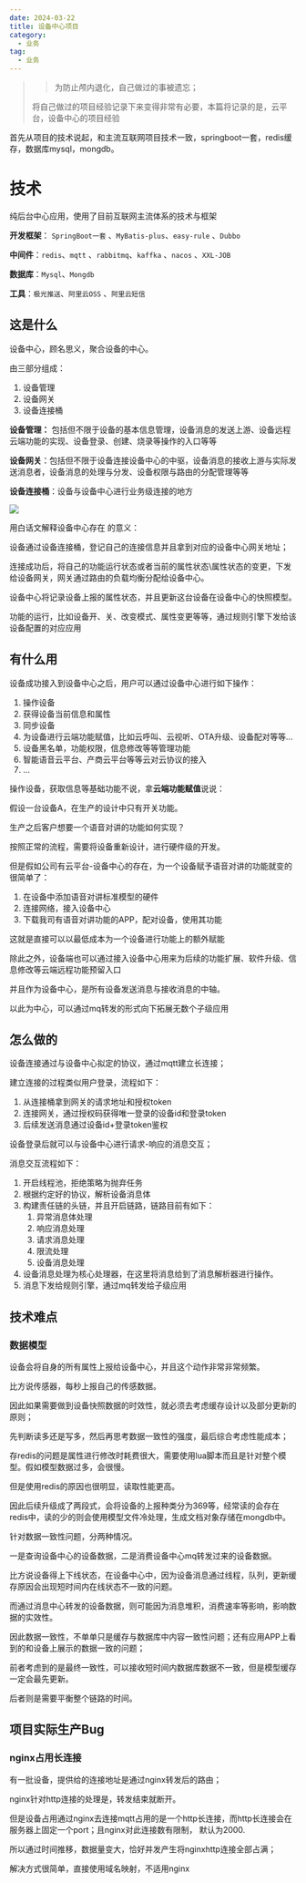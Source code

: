 ```yaml
---
date: 2024-03-22
title: 设备中心项目
category: 
  - 业务
tag:
  - 业务
---
```

>> 为防止颅内退化，自己做过的事被遗忘；
>
> 将自己做过的项目经验记录下来变得非常有必要，本篇将记录的是，云平台，设备中心的项目经验

首先从项目的技术说起，和主流互联网项目技术一致，springboot一套，redis缓存，数据库mysql，mongdb。

# 技术

纯后台中心应用，使用了目前互联网主流体系的技术与框架

**开发框架**： `SpringBoot一套` 、`MyBatis-plus`、`easy-rule`  、`Dubbo`

**中间件**：`redis`、`mqtt` 、`rabbitmq`、`kaffka` 、`nacos` 、`XXL-JOB` 

**数据库**：`Mysql`、`Mongdb`

**工具**：`极光推送`、`阿里云OSS` 、`阿里云短信`

## 这是什么

设备中心，顾名思义，聚合设备的中心。

由三部分组成：

1. 设备管理
2. 设备网关
3. 设备连接桶

**设备管理：** 包括但不限于设备的基本信息管理，设备消息的发送上游、设备远程云端功能的实现、设备登录、创建、烧录等操作的入口等等

**设备网关**：包括但不限于设备连接设备中心的中驱，设备消息的接收上游与实际发送消息者，设备消息的处理与分发、设备权限与路由的分配管理等等

**设备连接桶**：设备与设备中心进行业务级连接的地方

![](https://leyunone-img.oss-cn-hangzhou.aliyuncs.com/image/2024-03-18/b83f1f6e-fdc3-48d8-88ef-db3d55d70fda.png)

用白话文解释设备中心存在	的意义：

设备通过设备连接桶，登记自己的连接信息并且拿到对应的设备中心网关地址；

连接成功后，将自己的功能运行状态或者当前的属性状态\属性状态的变更，下发给设备网关，网关通过路由的负载均衡分配给设备中心。

设备中心将记录设备上报的属性状态，并且更新这台设备在设备中心的快照模型。

功能的运行，比如设备开、关、改变模式、属性变更等等，通过规则引擎下发给该设备配置的对应应用

## 有什么用

设备成功接入到设备中心之后，用户可以通过设备中心进行如下操作：

1. 操作设备
2. 获得设备当前信息和属性
3. 同步设备
4. 为设备进行云端功能赋值，比如云呼叫、云视听、OTA升级、设备配对等等...
5. 设备黑名单，功能权限，信息修改等等管理功能
6. 智能语音云平台、产商云平台等等云对云协议的接入
7. ...

操作设备，获取信息等基础功能不说，拿**云端功能赋值**说说：

假设一台设备A，在生产的设计中只有开关功能。

生产之后客户想要一个语音对讲的功能如何实现？

按照正常的流程，需要将设备重新设计，进行硬件级的开发。

但是假如公司有云平台-设备中心的存在，为一个设备赋予语音对讲的功能就变的很简单了：

1. 在设备中添加语音对讲标准模型的硬件
2. 连接网络，接入设备中心
3. 下载我司有语音对讲功能的APP，配对设备，使用其功能

这就是直接可以以最低成本为一个设备进行功能上的额外赋能

除此之外，设备端也可以通过接入设备中心用来为后续的功能扩展、软件升级、信息修改等云端远程功能预留入口



并且作为设备中心，是所有设备发送消息与接收消息的中轴。

以此为中心，可以通过mq转发的形式向下拓展无数个子级应用

## 怎么做的

设备连接通过与设备中心拟定的协议，通过mqtt建立长连接；

建立连接的过程类似用户登录，流程如下：

1. 从连接桶拿到网关的请求地址和授权token
2. 连接网关，通过授权码获得唯一登录的设备id和登录token
3. 后续发送消息通过设备id+登录token鉴权

设备登录后就可以与设备中心进行请求-响应的消息交互；

消息交互流程如下：

1. 开启线程池，拒绝策略为抛弃任务
2. 根据约定好的协议，解析设备消息体
3. 构建责任链的头链，并且开启链路，链路目前有如下：
   1. 异常消息体处理
   2. 响应消息处理
   3. 请求消息处理
   4. 限流处理
   5. 设备消息处理
4. 设备消息处理为核心处理器，在这里将消息给到了消息解析器进行操作。
5. 消息下发给规则引擎，通过mq转发给子级应用

## 技术难点

### 数据模型

设备会将自身的所有属性上报给设备中心，并且这个动作非常非常频繁。

比方说传感器，每秒上报自己的传感数据。

因此如果需要做到设备快照数据的时效性，就必须去考虑缓存设计以及部分更新的原则；

先判断读多还是写多，然后再思考数据一致性的强度，最后综合考虑性能成本；

存redis的问题是属性进行修改时耗费很大，需要使用lua脚本而且是针对整个模型。假如模型数据过多，会很慢。

但是使用redis的原因也很明显，读取性能更高。

因此后续升级成了两段式，会将设备的上报种类分为369等，经常读的会存在redis中，读的少的则会使用模型文件冷处理，生成文档对象存储在mongdb中。

针对数据一致性问题，分两种情况。

一是查询设备中心的设备数据，二是消费设备中心mq转发过来的设备数据。

比方说设备得上下线状态，在设备中心中，因为设备消息通过线程，队列，更新缓存原因会出现短时间内在线状态不一致的问题。

而通过消息中心转发的设备数据，则可能因为消息堆积，消费速率等影响，影响数据的实效性。

因此数据一致性，不单单只是缓存与数据库中内容一致性问题；还有应用APP上看到的和设备上展示的数据一致的问题；

前者考虑到的是最终一致性，可以接收短时间内数据库数据不一致，但是模型缓存一定会最先更新。

后者则是需要平衡整个链路的时间。

## 项目实际生产Bug

### nginx占用长连接

有一批设备，提供给的连接地址是通过nginx转发后的路由；

nginx针对http连接的处理是，转发结束就断开。

但是设备占用通过nginx去连接mqtt占用的是一个http长连接，而http长连接会在服务器上固定一个port；且nginx对此连接数有限制， 默认为2000.

所以通过时间推移，数据量变大，恰好并发产生将nginxhttp连接全部占满；

解决方式很简单，直接使用域名映射，不适用nginx

### 
